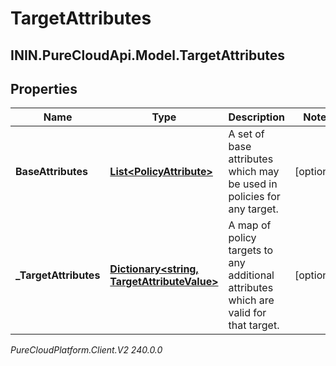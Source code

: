 # TargetAttributes

## ININ.PureCloudApi.Model.TargetAttributes

## Properties

|Name | Type | Description | Notes|
|------------ | ------------- | ------------- | -------------|
| **BaseAttributes** | [**List&lt;PolicyAttribute&gt;**](PolicyAttribute) | A set of base attributes which may be used in policies for any target. | [optional] |
| **_TargetAttributes** | [**Dictionary&lt;string, TargetAttributeValue&gt;**](TargetAttributeValue) | A map of policy targets to any additional attributes which are valid for that target. | [optional] |



_PureCloudPlatform.Client.V2 240.0.0_
